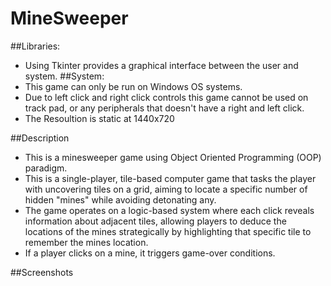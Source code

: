 # MineSweeper

##Libraries:
- Using Tkinter provides a graphical interface between the user and system.
##System:
- This game can only be run on Windows OS systems.
- Due to left click and right click controls this game cannot be used on track pad, or any peripherals that doesn't have a right and left click.
- The Resoultion is static at 1440x720

##Description
- This is a minesweeper game using Object Oriented Programming (OOP) paradigm.
- This is a single-player, tile-based computer game that tasks the player with uncovering tiles on a grid, aiming to locate a specific number of hidden "mines" while avoiding detonating any. 
- The game operates on a logic-based system where each click reveals information about adjacent tiles, allowing players to deduce the locations of the mines strategically by highlighting that specific tile to remember the mines location. 
- If a player clicks on a mine, it triggers game-over conditions.

##Screenshots

